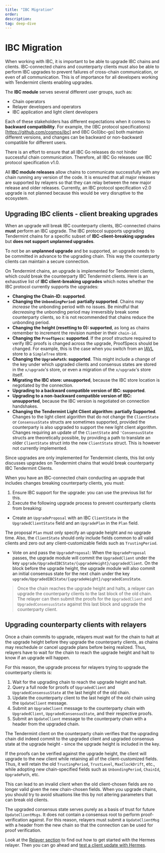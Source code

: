 ```yaml
---
title: "IBC Migration"
order: 
description: 
tag: deep-dive
---
```


# IBC Migration

When working with IBC, it is important to be able to upgrade IBC chains and clients. IBC-connected chains and counterparty clients must also be able to perform IBC upgrades to prevent failures of cross-chain communication, or even of all communication. This is of importance for all developers working with Tendermint clients enabling upgrades.

The **IBC module** serves several different user groups, such as:

* Chain operators
* Relayer developers and operators 
* IBC application and light client developers

Each of these stakeholders has different expectations when it comes to **backward compatibility**. For example, the (IBC protocol specifications)[https://github.com/cosmos/ibc] and (IBC Go)[ibc-go] both maintain different versions, and changes can be backward or non-backward compatible for different users.

<HighlightBox type="info">

There is an effort to ensure that all IBC Go releases do not hinder successful chain communication. Therefore, all IBC Go releases use IBC protocol specification v1.0.

</HighlightBox>

All **IBC module releases** allow chains to communicate successfully with any chain running any version of the code. It is ensured that all major releases are supported by relayers so that they can relay between the new major release and older releases. Currently, an IBC protocol specification v2.0 upgrade is not planned because this would be very disruptive to the ecosystem.

## Upgrading IBC clients - client breaking upgrades

When an upgrade will break IBC counterparty clients, IBC-connected chains **must** perform an IBC upgrade. The IBC protocol supports upgrading Tendermint chains for a specific subset of **IBC-client-breaking upgrades** but **does not support unplanned upgrades**.

<HighlightBox type="info">

To not be an **unplanned upgrade** and be supported, an upgrade needs to be committed in advance to the upgrading chain. This way the counterparty clients can maintain a secure connection.

</HighlightBox>

On Tendermint chains, an upgrade is implemented for Tendermint clients, which could break the counterparty IBC Tendermint clients. Here is an exhaustive list of **IBC client-breaking upgrades** which notes whether the IBC protocol currently supports the upgrades:

* **Changing the Chain-ID: supported**.
* **Changing the `UnbondingPeriod`: partially supported**. Chains may *increase* the unbonding period with no issues. Be mindful that *decreasing* the unbonding period may irreversibly break some counterparty clients, so it is not recommended that chains reduce the unbonding period.
* **Changing the height (resetting to 0): supported**, as long as chains remember to increment the revision number in their `chain-id`.
* **Changing the `ProofSpecs`: supported**. If the proof structure required to verify IBC proofs is changed across the upgrade, ProofSpecs should be changed. For example, this is the case when you switch from an [IAVL](https://github.com/cosmos/iavl/blob/master/docs/overview.md) store to a `SimpleTree` store.
* **Changing the `UpgradePath`: supported**. This might include a change of the key under which upgraded clients and consensus states are stored in the `x/upgrade`'s store, or even a migration of the `x/upgrade`'s store itself.
* **Migrating the IBC store: unsupported**, because the IBC store location is negotiated by the connection.
* **Upgrading to a backward compatible version of IBC: supported**.
* **Upgrading to a non-backward compatible version of IBC: unsupported**, because the IBC version is negotiated on connection handshakes.
* **Changing the Tendermint Light Client algorithm: partially Supported**. Changes to the light client algorithm that do not change the `ClientState` or `ConsensusState` structs are sometimes supported, provided the counterparty is also upgraded to support the new light client algorithm. Changes requiring an update of the `ClientState` and `'ConsensusState` structs are theoretically possible, by providing a path to translate an older `ClientState` struct into the new `ClientState` struct. This is however not currently implemented.

<HighlightBox type="note">

Since upgrades are only implemented for Tendermint clients, this list only discusses upgrades on Tendermint chains that would break counterparty IBC Tendermint Clients.

</HighlightBox>

When you have an IBC-connected chain conducting an upgrade that includes changes breaking counterparty clients, you must:

1. Ensure IBC support for the upgrade: you can use the previous list for this.
2. Execute the following upgrade process to prevent counterparty clients from breaking:

* Create an `UpgradeProposal` with an IBC `ClientState` in the `UpgradedClientState` field and an `UpgradePlan` in the `Plan` field.

<HighlightBox type="note">

The proposal `Plan` must only specify an upgrade height and no upgrade time. Also, the `ClientState` should only include fields common to all valid clients and zero out any client-customizable fields such as `TrustingPeriod`.

</HighlightBox>

* Vote on and pass the `UpgradeProposal`: When the `UpgradeProposal` passes, the upgrade module will commit the `UpgradedClient` under the key `upgrade/UpgradedIBCState/{upgradeHeight}/upgradedClient`. On the block before the upgrade height, the upgrade module will also commit an initial consensus state for the next chain under the key `upgrade/UpgradedIBCState/{upgradeHeight}/upgradedConsState`.

>Once the chain reaches the upgrade height and halts, a relayer can upgrade the counterparty clients to the last block of the old chain. The relayer can then submit the proofs for the `UpgradedClient` and `UpgradedConsensusState` against this last block and upgrade the counterparty client.

## Upgrading counterparty clients with relayers

Once a chain commits to upgrade, relayers must wait for the chain to halt at the upgrade height before they upgrade the counterparty clients, as chains may reschedule or cancel upgrade plans before being realized. Thus, relayers have to wait for the chain to reach the upgrade height and halt to know if an upgrade will happen.

For this reason, the upgrade process for relayers trying to upgrade the counterparty clients is:

1. Wait for the upgrading chain to reach the upgrade height and halt.
2. Query a full node for proofs of `UpgradedClient` and `UpgradedConsensusState` at the last height of the old chain.
3. Update the counterparty client to the last height of the old chain using the `UpdateClient` message.
4. Submit an `UpgradeClient` message to the counterparty chain with `UpgradedClient`, `UpgradedConsensusState`, and their respective proofs.
5. Submit an `UpdateClient` message to the counterparty chain with a header from the upgraded chain.

The Tendermint client on the counterparty chain verifies that the upgrading chain did indeed commit to the upgraded client and upgraded consensus state at the upgrade height - since the upgrade height is included in the key.

If the proofs can be verified against the upgrade height, the client will upgrade to the new client while retaining all of the client-customized fields. Thus, it will retain the old `TrustingPeriod`, `TrustLevel`, `MaxClockDrift`, etc., while adopting new chain-specified fields such as `UnbondingPeriod`, `ChainId`, `UpgradePath`, etc.

<HighlightBox type="note">

This can lead to an invalid client when the old client-chosen fields are no longer valid given the new chain-chosen fields. When you upgrade chains, you should try to avoid situations like this by not altering parameters that can break old clients.

</HighlightBox>

The upgraded consensus state serves purely as a basis of trust for future `UpdateClientMsgs`. It does not contain a consensus root to perform proof-verification against. For this reason, relayers must submit a `UpdateClientMsg` with a header from the new chain so that the connection can be used for proof verification.

<HighlightBox type="tip">

Look at the [Relayer section](./relayerintro.md) to find out how to get started with the Hermes relayer. Then you can go ahead and [test a client update with Hermes](https://hermes.informal.systems/commands/upgrade/test.html).

</HighlightBox>
